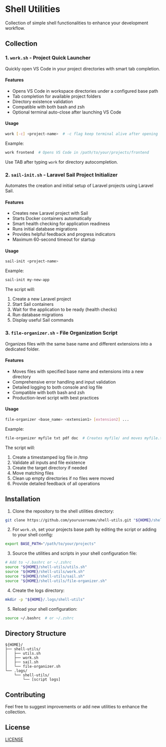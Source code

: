# Shell Utilities

Collection of simple shell functionalities to enhance your development workflow.

## Collection

### 1. `work.sh` - Project Quick Launcher

Quickly open VS Code in your project directories with smart tab completion.

#### Features

- Opens VS Code in workspace directories under a configured base path
- Tab completion for available project folders
- Directory existence validation
- Compatible with both bash and zsh
- Optional terminal auto-close after launching VS Code

#### Usage

```bash
work [-c] <project-name>  # -c flag keep terminal alive after opening
```

Example:

```bash
work frontend  # Opens VS Code in /path/to/your/projects/frontend
```

Use TAB after typing `work` for directory autocompletion.

### 2. `sail-init.sh` - Laravel Sail Project Initializer

Automates the creation and initial setup of Laravel projects using Laravel Sail.

#### Features

- Creates new Laravel project with Sail
- Starts Docker containers automatically
- Smart health checking for application readiness
- Runs initial database migrations
- Provides helpful feedback and progress indicators
- Maximum 60-second timeout for startup

#### Usage

```bash
sail-init <project-name>
```

Example:

```bash
sail-init my-new-app
```

The script will:

1. Create a new Laravel project
2. Start Sail containers
3. Wait for the application to be ready (health checks)
4. Run database migrations
5. Display useful Sail commands

### 3. `file-organizer.sh` - File Organization Script

Organizes files with the same base name and different extensions into a dedicated folder.

#### Features

- Moves files with specified base name and extensions into a new directory
- Comprehensive error handling and input validation
- Detailed logging to both console and log file
- Compatible with both bash and zsh
- Production-level script with best practices

#### Usage

```bash
file-organizer <base_name> <extension1> [extension2] ...
```

Example:

```bash
file-organizer myfile txt pdf doc  # Creates myfile/ and moves myfile.txt, myfile.pdf, myfile.doc into it
```

The script will:

1. Create a timestamped log file in /tmp
2. Validate all inputs and file existence
3. Create the target directory if needed
4. Move matching files
5. Clean up empty directories if no files were moved
6. Provide detailed feedback of all operations

## Installation

1. Clone the repository to the shell utilities directory:

```bash
git clone https://github.com/yourusername/shell-utils.git "${HOME}/shell-utils"
```

2. For `work.sh`, set your projects base path by editing the script or adding to your shell config:

```bash
export BASE_PATH="/path/to/your/projects"
```

3. Source the utilities and scripts in your shell configuration file:

```bash
# Add to ~/.bashrc or ~/.zshrc
source "${HOME}/shell-utils/utils.sh"
source "${HOME}/shell-utils/work.sh"
source "${HOME}/shell-utils/sail.sh"
source "${HOME}/shell-utils/file-organizer.sh"
```

4. Create the logs directory:

```bash
mkdir -p "${HOME}/.logs/shell-utils"
```

5. Reload your shell configuration:

```bash
source ~/.bashrc  # or ~/.zshrc
```

## Directory Structure

```
${HOME}/
├── shell-utils/
│   ├── utils.sh
│   ├── work.sh
│   ├── sail.sh
│   └── file-organizer.sh
└── .logs/
    └── shell-utils/
        └── [script logs]
```

## Contributing

Feel free to suggest improvements or add new utilities to enhance the collection.

## License

[LICENSE](./LICENSE)
